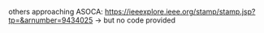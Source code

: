 others approaching ASOCA: https://ieeexplore.ieee.org/stamp/stamp.jsp?tp=&arnumber=9434025 -> but no code provided